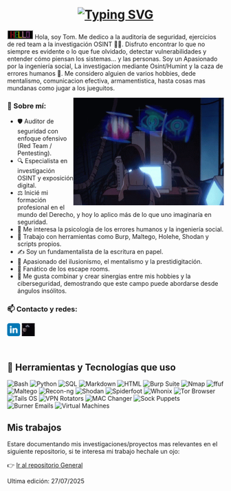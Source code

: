 <h1 align="center">
  <a href="https://git.io/typing-svg">
    <img src="https://readme-typing-svg.demolab.com?font=Fira+Code&size=45&duration=2500&pause=800&color=FF72FF&center=true&vCenter=true&multiline=true&width=1000&height=200&lines=Bienvenidos+a+mi+perfil;Soy+Tom;Auditor+de+Seguridad;" alt="Typing SVG" />
  </a>
</h1>

<p><img src="https://raw.githubusercontent.com/vibrantfix/vibrantfix/main/assets/gif/hello.gif" width="60px">
  Hola, soy Tom. Me dedico a la auditoría de seguridad, ejercicios de red team a la investigación OSINT 🕵️‍♂️.  
  Disfruto encontrar lo que no siempre es evidente o lo que fue olvidado, detectar vulnerabilidades y entender cómo piensan los sistemas... y las personas.  
  Soy un Apasionado por la ingeniería social, La investigacion mediante Osint/Humint y la caza de errores humanos 🎯.  
  Me considero alguien de varios hobbies, dede mentalismo, comunicacion efectiva, armamentistica, hasta cosas mas mundanas como jugar a los jueguitos.
</p>

<img align="right" alt="GIF" src="https://raw.githubusercontent.com/vibrantfix/vibrantfix/main/assets/gif/lain.gif" width="350px" height="250px" />

### 🐼 Sobre mí:

- 🛡️ Auditor de seguridad con enfoque ofensivo (Red Team / Pentesting).
- 🔍 Especialista en investigación OSINT y exposición digital.
- ⚖️ Inicié mi formación profesional en el mundo del Derecho, y hoy lo aplico más de lo que uno imaginaría en seguridad.
- 🧠 Me interesa la psicología de los errores humanos y la ingeniería social.
- 🧰 Trabajo con herramientas como Burp, Maltego, Holehe, Shodan y scripts propios.
- ✍️ Soy un fundamentalista de la escritura en papel.
- 🎩 Apasionado del ilusionismo, el mentalismo y la prestidigitación.
- 🧩 Fanático de los escape rooms.
- 🧬 Me gusta combinar y crear sinergias entre mis hobbies y la ciberseguridad, demostrando que este campo puede abordarse desde ángulos insólitos.


<h3 align="left">📫 Contacto y redes:</h3>
<p align="left">
<a href="https://www.linkedin.com/in/tomas-de-otaduy" target="blank"><img align="center" src="https://raw.githubusercontent.com/vibrantfix/vibrantfix/main/assets/icons/linkedin.svg" height="30" width="30" alt="linkedin" /></a>
<a href="https://tomdoe470.github.io" target="blank"><img align="center" src="https://raw.githubusercontent.com/vibrantfix/vibrantfix/main/assets/icons/logo.jpg" height="30" width="30" alt="web" /></a>
</p>
<br>
        

<h2>🧠 Herramientas y Tecnologías que uso</h2>
<p>

<!-- Lenguajes y marcado -->
  <img alt="Bash" src="https://img.shields.io/badge/Bash-4EAA25?logo=gnubash&logoColor=white&style=flat">
  <img alt="Python" src="https://img.shields.io/badge/Python-3776AB?logo=python&logoColor=white&style=flat">
  <img alt="SQL" src="https://img.shields.io/badge/SQL-025E8C.svg?logo=database&logoColor=white&style=flat">
  <img alt="Markdown" src="https://img.shields.io/badge/Markdown-000?logo=markdown&logoColor=white&style=flat">
  <img alt="HTML" src="https://img.shields.io/badge/HTML5-E34F26?logo=html5&logoColor=white&style=flat">

<!-- Red Team / Pentesting -->
  <img alt="Burp Suite" src="https://img.shields.io/badge/Burp%20Suite-FF6F00.svg?logo=burpsuite&logoColor=white&style=flat">
  <img alt="Nmap" src="https://img.shields.io/badge/Nmap-0072C6?logo=gnuprivacyguard&logoColor=white&style=flat">
  <img alt="ffuf" src="https://img.shields.io/badge/ffuf-grey?logo=data:image/svg+xml;base64,&style=flat">

<!-- OSINT -->
  <img alt="Maltego" src="https://img.shields.io/badge/Maltego-0064A5?logo=maltego&logoColor=white&style=flat">
  <img alt="Recon-ng" src="https://img.shields.io/badge/Recon--ng-000000?logo=hackthebox&logoColor=white&style=flat">
  <img alt="Shodan" src="https://img.shields.io/badge/Shodan-FF0000?logo=shodan&logoColor=white&style=flat">
  <img alt="Spiderfoot" src="https://img.shields.io/badge/Spiderfoot-000000?logo=data:image/svg+xml;base64,&style=flat">

<!-- Anonimato / Sockpuppeting -->
  <img alt="Whonix" src="https://img.shields.io/badge/Whonix-0098DD?logo=torproject&logoColor=white&style=flat">
  <img alt="Tor Browser" src="https://img.shields.io/badge/Tor%20Browser-7E4798?logo=torproject&logoColor=white&style=flat">
  <img alt="Tails OS" src="https://img.shields.io/badge/Tails%20OS-56347C?logo=tails&logoColor=white&style=flat">
  <img alt="VPN Rotators" src="https://img.shields.io/badge/VPN--Rotators-0052CC?logo=protonvpn&logoColor=white&style=flat">
  <img alt="MAC Changer" src="https://img.shields.io/badge/MAC%20Changer-grey?logo=gnubash&logoColor=white&style=flat">
  <img alt="Sock Puppets" src="https://img.shields.io/badge/Sock%20Puppets-222222?logo=google&logoColor=white&style=flat">
  <img alt="Burner Emails" src="https://img.shields.io/badge/Burner%20Emails-F14668?logo=maildotru&logoColor=white&style=flat">
  <img alt="Virtual Machines" src="https://img.shields.io/badge/Virtual%20Machines-5865F2?logo=virtualbox&logoColor=white&style=flat">

</p>


## Mis trabajos

Estare documentando mis investigaciones/proyectos mas relevantes en el siguiente repositorio, si te interesa mi trabajo hechale un ojo:

👉 [Ir al repositorio General]((https://github.com/tomdoe470/General))


Ultima edición: 27/07/2025
